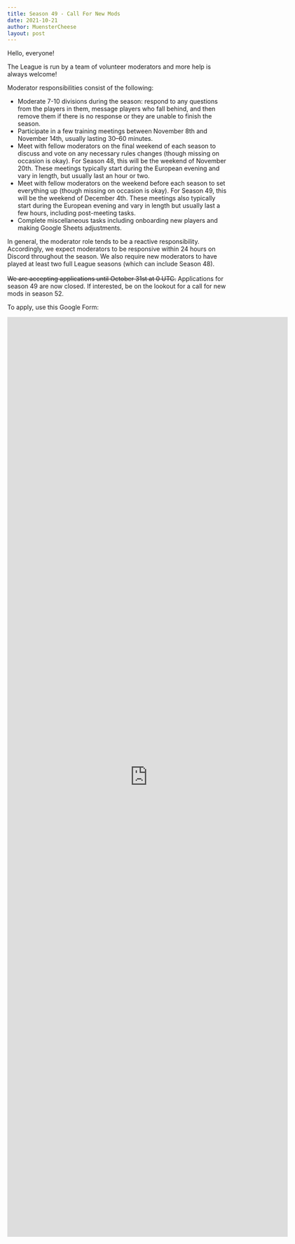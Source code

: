```yaml
---
title: Season 49 - Call For New Mods
date: 2021-10-21
author: MuensterCheese
layout: post
---
```

Hello, everyone!

The League is run by a team of volunteer moderators and more help is always welcome!

Moderator responsibilities consist of the following:

* Moderate 7-10 divisions during the season: respond to any questions from the players in them, message players who fall behind, and then remove them if there is no response or they are unable to finish the season.
* Participate in a few training meetings between November 8th and November 14th, usually lasting 30–60 minutes.
* Meet with fellow moderators on the final weekend of each season to discuss and vote on any necessary rules changes (though missing on occasion is okay). For Season 48, this will be the weekend of November 20th. These meetings typically start during the European evening and vary in length, but usually last an hour or two.
* Meet with fellow moderators on the weekend before each season to set everything up (though missing on occasion is okay). For Season 49, this will be the weekend of December 4th. These meetings also typically start during the European evening and vary in length but usually last a few hours, including post-meeting tasks.
* Complete miscellaneous tasks including onboarding new players and making Google Sheets adjustments.

In general, the moderator role tends to be a reactive responsibility. Accordingly, we expect moderators to be responsive within 24 hours on Discord throughout the season. We also require new moderators to have played at least two full League seasons (which can include Season 48).\
\
~~We are accepting applications until October 31st at 0 UTC.~~ Applications for season 49 are now closed. If interested, be on the lookout for a call for new mods in season 52.

To apply, use this Google Form:

<iframe src="https://docs.google.com/forms/d/e/1FAIpQLSfHYL3ZJ8ayYy6mlbiQwBAoZzyMAAzPJYDx8cBOhg4mc2gMhg/viewform?embedded=true" width="640" height="2100" frameborder="0" marginheight="0" marginwidth="0">Loading…</iframe>